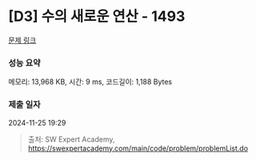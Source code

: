 # [D3] 수의 새로운 연산 - 1493 

[문제 링크](https://swexpertacademy.com/main/code/problem/problemDetail.do?contestProbId=AV2b-QGqADMBBASw) 

### 성능 요약

메모리: 13,968 KB, 시간: 9 ms, 코드길이: 1,188 Bytes

### 제출 일자

2024-11-25 19:29



> 출처: SW Expert Academy, https://swexpertacademy.com/main/code/problem/problemList.do